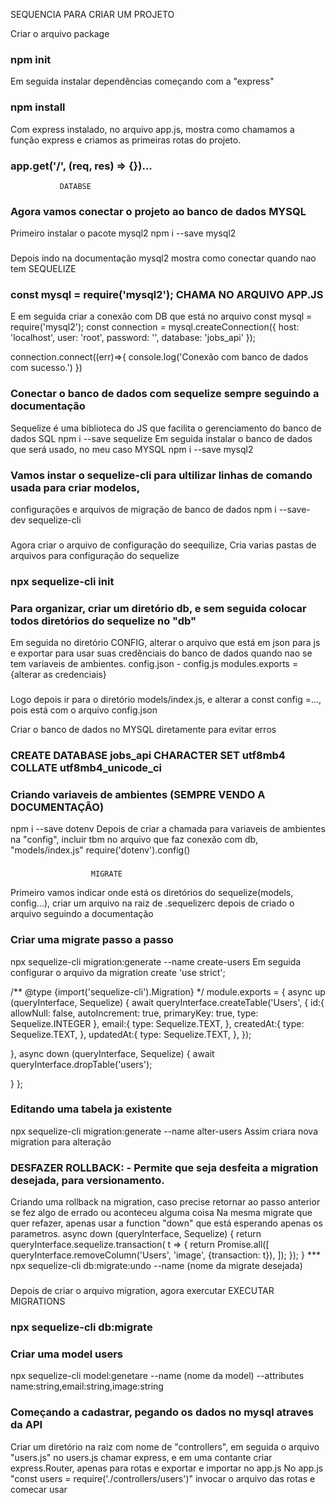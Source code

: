 SEQUENCIA PARA CRIAR UM PROJETO

Criar o arquivo package
### npm init

Em seguida instalar dependências começando com a "express"
### npm install

Com express instalado, no arquivo app.js, mostra como chamamos a função express e criamos as primeiras rotas do projeto.
### app.get('/', (req, res) => {})...

               DATABSE
### Agora vamos conectar o projeto ao banco de dados MYSQL
Primeiro instalar o pacote mysql2
npm i --save mysql2
###

Depois indo na documentação mysql2 mostra como conectar quando nao tem SEQUELIZE
### const mysql = require('mysql2'); CHAMA NO ARQUIVO APP.JS
E em seguida criar a conexão com DB que está no arquivo
const mysql = require('mysql2');
const connection = mysql.createConnection({
   host: 'localhost',
   user: 'root',
   password: '',
   database: 'jobs_api'
});

connection.connect((err)=>{
   console.log('Conexão com banco de dados com sucesso.')
})


### Conectar o banco de dados com sequelize sempre seguindo a documentação
Sequelize é uma biblioteca do JS que facilita o gerenciamento do banco de dados SQL
npm i --save sequelize
Em seguida instalar o banco de dados que será usado, no meu caso MYSQL
npm i --save mysql2
###

### Vamos instar o sequelize-cli para ultilizar linhas de comando usada para criar modelos,
configurações e arquivos de migração de banco de dados
npm i --save-dev sequelize-cli
###

Agora criar o arquivo de configuração do seequilize, Cria varias pastas de arquivos para configuração do sequelize
### npx sequelize-cli init

### Para organizar, criar um diretório db, e sem seguida colocar todos diretórios do sequelize no "db"
Em seguida no diretório CONFIG, alterar o arquivo que está em json para js
e exportar para usar suas credênciais do banco de dados quando nao se tem variaveis de ambientes.
config.json - config.js
modules.exports = {alterar as credenciais}
###

Logo depois ir para o diretório models/index.js, e alterar a const config =..., pois está com o arquivo config.json

Criar o banco de dados no MYSQL diretamente para evitar erros
### CREATE DATABASE jobs_api CHARACTER SET utf8mb4 COLLATE utf8mb4_unicode_ci

### Criando variaveis de ambientes (SEMPRE VENDO A DOCUMENTAÇÃO)
npm i --save dotenv
Depois de criar a chamada para variaveis de ambientes na "config", incluir tbm no arquivo que faz conexão com db, "models/index.js"
require('dotenv').config()
###

                      MIGRATE
Primeiro vamos indicar onde está os diretórios do sequelize(models, config...), criar um arquivo na raiz de .sequelizerc
depois de criado o arquivo seguindo a documentação

### Criar uma migrate passo a passo
npx sequelize-cli migration:generate --name create-users
Em seguida configurar o arquivo da migration create
'use strict';

/** @type {import('sequelize-cli').Migration} */
module.exports = {
  async up (queryInterface, Sequelize) {
    await queryInterface.createTable('Users', {
      id:{
        allowNull: false,
        autoIncrement: true,
        primaryKey: true,
        type: Sequelize.INTEGER
      },
      email:{
        type: Sequelize.TEXT,
      },
      createdAt:{
        type: Sequelize.TEXT,
      },
      updatedAt:{
        type: Sequelize.TEXT,
      },
    });

  },
  async down (queryInterface, Sequelize) {
    await queryInterface.dropTable('users');

  }
};
###

### Editando uma tabela ja existente
 npx sequelize-cli migration:generate --name alter-users
Assim criara nova migration para alteração
###

### DESFAZER ROLLBACK: - Permite que seja desfeita a migration desejada, para versionamento. 
Criando uma rollback na migration, caso precise retornar ao passo anterior se fez algo de errado ou aconteceu alguma coisa
Na mesma migrate que quer refazer, apenas usar a function "down" que está esperando apenas os parametros.
async down (queryInterface, Sequelize) {
  return queryInterface.sequelize.transaction( t => {
    return Promise.all([
      queryInterface.removeColumn('Users', 'image', {transaction: t}), 
    ]);
  });
}
***  npx sequelize-cli db:migrate:undo --name (nome da migrate desejada)
###



Depois de criar o arquivo migration, agora exercutar
EXECUTAR MIGRATIONS
### npx sequelize-cli db:migrate

### Criar uma model users
npx sequelize-cli model:genetare --name (nome da model) --attributes name:string,email:string,image:string

### Começando a cadastrar, pegando os dados no mysql atraves da API
Criar um diretório na raiz com nome de "controllers", em seguida o arquivo "users.js"
no users.js chamar express, e em uma contante criar express.Router, apenas para rotas e exportar e importar no app.js
No app.js "const users = require('./controllers/users')" invocar o arquivo das rotas e comecar usar

